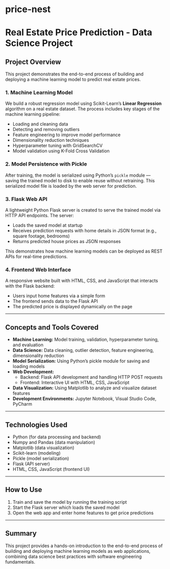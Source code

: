 # price-nest
# Real Estate Price Prediction - Data Science Project

## Project Overview

This project demonstrates the end-to-end process of building and deploying a machine learning model to predict real estate prices.

### 1. Machine Learning Model
We build a robust regression model using Scikit-Learn’s **Linear Regression** algorithm on a real estate dataset. The process includes key stages of the machine learning pipeline:

- Loading and cleaning data  
- Detecting and removing outliers  
- Feature engineering to improve model performance  
- Dimensionality reduction techniques  
- Hyperparameter tuning with GridSearchCV  
- Model validation using K-Fold Cross Validation  

### 2. Model Persistence with Pickle
After training, the model is serialized using Python’s `pickle` module — saving the trained model to disk to enable reuse without retraining. This serialized model file is loaded by the web server for prediction.

### 3. Flask Web API
A lightweight Python Flask server is created to serve the trained model via HTTP API endpoints. The server:

- Loads the saved model at startup  
- Receives prediction requests with home details in JSON format (e.g., square footage, bedrooms)  
- Returns predicted house prices as JSON responses  

This demonstrates how machine learning models can be deployed as REST APIs for real-time predictions.

### 4. Frontend Web Interface
A responsive website built with HTML, CSS, and JavaScript that interacts with the Flask backend:

- Users input home features via a simple form  
- The frontend sends data to the Flask API  
- The predicted price is displayed dynamically on the page  

---

## Concepts and Tools Covered

- **Machine Learning:** Model training, validation, hyperparameter tuning, and evaluation  
- **Data Science:** Data cleaning, outlier detection, feature engineering, dimensionality reduction  
- **Model Serialization:** Using Python’s pickle module for saving and loading models  
- **Web Development:**  
  - Backend: Flask API development and handling HTTP POST requests  
  - Frontend: Interactive UI with HTML, CSS, JavaScript  
- **Data Visualization:** Using Matplotlib to analyze and visualize dataset features  
- **Development Environments:** Jupyter Notebook, Visual Studio Code, PyCharm  

---

## Technologies Used

- Python (for data processing and backend)  
- Numpy and Pandas (data manipulation)  
- Matplotlib (data visualization)  
- Scikit-learn (modeling)  
- Pickle (model serialization)  
- Flask (API server)  
- HTML, CSS, JavaScript (frontend UI)  

---

## How to Use

1. Train and save the model by running the training script  
2. Start the Flask server which loads the saved model  
3. Open the web app and enter home features to get price predictions  

---

## Summary

This project provides a hands-on introduction to the end-to-end process of building and deploying machine learning models as web applications, combining data science best practices with software engineering fundamentals.


